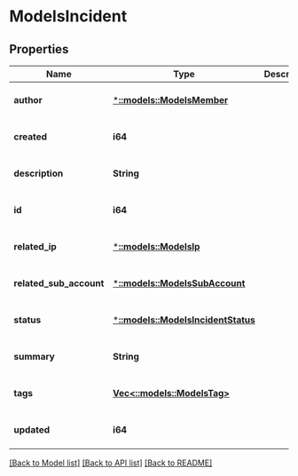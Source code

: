 # ModelsIncident

## Properties
Name | Type | Description | Notes
------------ | ------------- | ------------- | -------------
**author** | [***::models::ModelsMember**](models.Member.md) |  | [optional] [default to null]
**created** | **i64** |  | [optional] [default to null]
**description** | **String** |  | [optional] [default to null]
**id** | **i64** |  | [optional] [default to null]
**related_ip** | [***::models::ModelsIp**](models.IP.md) |  | [optional] [default to null]
**related_sub_account** | [***::models::ModelsSubAccount**](models.SubAccount.md) |  | [optional] [default to null]
**status** | [***::models::ModelsIncidentStatus**](models.IncidentStatus.md) |  | [optional] [default to null]
**summary** | **String** |  | [optional] [default to null]
**tags** | [**Vec<::models::ModelsTag>**](models.Tag.md) |  | [optional] [default to null]
**updated** | **i64** |  | [optional] [default to null]

[[Back to Model list]](../README.md#documentation-for-models) [[Back to API list]](../README.md#documentation-for-api-endpoints) [[Back to README]](../README.md)


